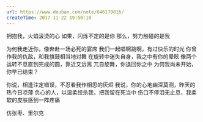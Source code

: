 ```yaml
---
url: https://www.douban.com/note/646179816/
createTime: 2017-11-22 19:50:10
---
```


拥抱我，火焰滚烫的心
如果，闪烁不定的是你
那么，努力触碰的是我

为何我走近你，像奔赴一场必死的宴席
我们一起唱啊跳啊，有过快乐的时光
你曾作我的仇敌，和我旗鼓相当地对舞
在旋转中迷失自身，我之中有你的晕眩
像两个运转不息直到完成的圆，靠近又远离
兀自旋舞，你退回你之中
为何我尚未开始，你早已结束？

你说，相逢注定错误，不忍看我作相思的灰烬
我说，你的心地幽深莫测，昨天的热今日凉薄
负心的人，以温柔绞杀我，把我留在死当中
伤口不停泪无止息，我柔软的皮肤感到一阵疼痛

仿张枣、里尔克